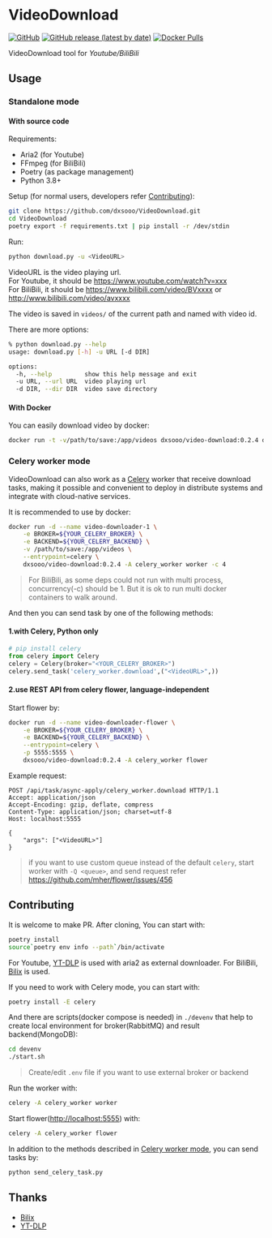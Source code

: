 # VideoDownload

[![GitHub](https://img.shields.io/github/license/dxsooo/VideoDownload)](./LICENSE)
[![GitHub release (latest by date)](https://img.shields.io/github/v/release/dxsooo/VideoDownload?display_name=tag)](https://github.com/dxsooo/VideoDownload/releases/latest)
[![Docker Pulls](https://img.shields.io/docker/pulls/dxsooo/video-download?logo=docker)](https://hub.docker.com/repository/docker/dxsooo/video-download)
<!-- [![GitHub all releases](https://img.shields.io/github/downloads/dxsooo/VideoDownload/total)]((https://github.com/dxsooo/VideoDownload/releases/latest)) -->

VideoDownload tool for *Youtube/BiliBili*

## Usage

### Standalone mode

#### With source code

Requirements:

- Aria2 (for Youtube)
- FFmpeg (for BiliBili)
- Poetry (as package management)
- Python 3.8+

Setup (for normal users, developers refer [Contributing](#Contributing)):

```bash
git clone https://github.com/dxsooo/VideoDownload.git
cd VideoDownload
poetry export -f requirements.txt | pip install -r /dev/stdin
```

Run:

```bash
python download.py -u <VideoURL>
```

VideoURL is the video playing url.  
For Youtube, it should be <https://www.youtube.com/watch?v=xxx>  
For BiliBili, it should be <https://www.bilibili.com/video/BVxxxx> or <http://www.bilibili.com/video/avxxxx>

The video is saved in `videos/` of the current path and named with video id.

There are more options:

```bash
% python download.py --help
usage: download.py [-h] -u URL [-d DIR]

options:
  -h, --help         show this help message and exit
  -u URL, --url URL  video playing url
  -d DIR, --dir DIR  video save directory
```

#### With Docker

You can easily download video by docker:

```bash
docker run -t -v/path/to/save:/app/videos dxsooo/video-download:0.2.4 download.py -u <VideoURL>
```

### Celery worker mode

VideoDownload can also work as a [Celery](https://docs.celeryq.dev/en/stable/index.html) worker that receive download tasks, making it possible and convenient to deploy in distribute systems and integrate with cloud-native services.

It is recommended to use by docker:

```bash
docker run -d --name video-downloader-1 \
    -e BROKER=${YOUR_CELERY_BROKER} \
    -e BACKEND=${YOUR_CELERY_BACKEND} \
    -v /path/to/save:/app/videos \
    --entrypoint=celery \
    dxsooo/video-download:0.2.4 -A celery_worker worker -c 4
```

> For BiliBili, as some deps could not run with multi process, concurrency(-c) should be 1. But it is ok to run multi docker containers to walk around.

And then you can send task by one of the following methods:

#### 1.with Celery, Python only

```python
# pip install celery
from celery import Celery
celery = Celery(broker="<YOUR_CELERY_BROKER>")
celery.send_task('celery_worker.download',("<VideoURL>",))
```

#### 2.use REST API from celery flower, language-independent

Start flower by:

```bash
docker run -d --name video-downloader-flower \
    -e BROKER=${YOUR_CELERY_BROKER} \
    -e BACKEND=${YOUR_CELERY_BACKEND} \
    --entrypoint=celery \
    -p 5555:5555 \
    dxsooo/video-download:0.2.4 -A celery_worker flower
```

Example request:

```http
POST /api/task/async-apply/celery_worker.download HTTP/1.1
Accept: application/json
Accept-Encoding: gzip, deflate, compress
Content-Type: application/json; charset=utf-8
Host: localhost:5555

{
    "args": ["<VideoURL>"]
}
```

> if you want to use custom queue instead of the default `celery`, start worker with `-Q <queue>`, and send request refer <https://github.com/mher/flower/issues/456>

## Contributing

It is welcome to make PR. After cloning, You can start with:

```bash
poetry install
source`poetry env info --path`/bin/activate
```

For Youtube, [YT-DLP](https://github.com/yt-dlp/yt-dlp) is used with aria2 as external downloader. For BiliBili, [Bilix](https://github.com/HFrost0/bilix) is used.

If you need to work with Celery mode, you can start with:

```bash
poetry install -E celery
```

And there are scripts(docker compose is needed) in `./devenv` that help to create local environment for broker(RabbitMQ) and result backend(MongoDB):

```bash
cd devenv
./start.sh
```

> Create/edit `.env` file if you want to use external broker or backend

Run the worker with:

```bash
celery -A celery_worker worker
```

Start flower(<http://localhost:5555>) with:

```bash
celery -A celery_worker flower
```

In addition to the methods described in [Celery worker mode](#Celery-worker-mode), you can send tasks by:

```bash
python send_celery_task.py
```

## Thanks

- [Bilix](https://github.com/HFrost0/bilix)
- [YT-DLP](https://github.com/yt-dlp/yt-dlp)
